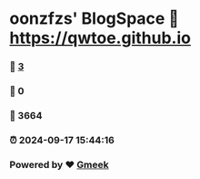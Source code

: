 # oonzfzs' BlogSpace :link: https://qwtoe.github.io 
### :page_facing_up: [3](https://qwtoe.github.io/tag.html) 
### :speech_balloon: 0 
### :hibiscus: 3664 
### :alarm_clock: 2024-09-17 15:44:16 
### Powered by :heart: [Gmeek](https://github.com/Meekdai/Gmeek)
